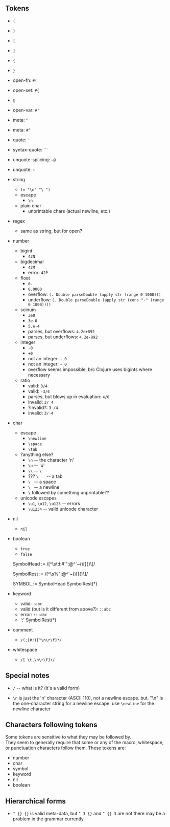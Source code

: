 
## Tokens ##

 - `(`
 - `)`
 - `[`
 - `]`
 - `{`
 - `}`
 - open-fn: `#(`
 - open-set: `#{`
 - `@`
 - open-var: `#'`
 - meta: `^`
 - meta: `#^`
 - quote: `'`
 - syntax-quote: `\``
 - unquote-splicing: `~@`
 - unquote: `~`
 - string
   - `(= "\n" "\
")`
   - escape
     - `\n`
   - plain char
     - unprintable chars (actual newline, etc.)
 - regex
   - same as string, but for open?

 - number
   - bigint
     - `42N`
   - bigdecimal
     - `42M`
     - error: `42P`
   - float
     - `0.`
     - `0.0000`
     - overflow: `(. Double parseDouble (apply str (range 0 1000)))`
     - underflow: `(. Double parseDouble (apply str (cons "-" (range 0 1000))))`
   - scinum
     - `3e0`
     - `3e-0`
     - `5.e-4`
     - parses, but overflows: `4.2e+892`
     - parses, but underflows: `4.2e-892`
   - integer
     - `-0`
     - `+0`
     - not an integer: `- 0`
     - not an integer: `+ 0`
     - overflow seems impossible, b/c Clojure uses bigints where necessary
   - ratio
     - valid: `3/4`
     - valid: `-3/4`
     - parses, but blows up in evaluation: `4/0`
     - invalid: `3/ 4`
     - ?invalid?: `3 /4`
     - invalid: `3/-4`

 - char
   - escape
     - `\newline`
     - `\space`
     - `\tab`
   - ?anything else?
     - `\n` -- the character 'n'
     - `\u` -- 'u'
     - `\\` -- `\`
     - ??? `\	` -- a tab
     - `\ ` -- a space
     - `\
` -- a newline
     - `\` followed by something unprintable??
   - unicode escapes
     - `\u1`, `\u12`, `\u123` -- errors
     - `\u1234` -- valid unicode character

 - nil
   - `nil`

 - boolean
   - `true`
   - `false`

    SymbolHead  :=  /[^\s\d\:\#\'\"\;\@\^\`\~\(\)\[\]\{\}\\]/

    SymbolRest  :=  /[^\s\%\"\;\@\^\`\~\(\)\[\]\{\}\\]/

    SYMBOL      :=  SymbolHead  SymbolRest(*)

 - keyword
   - valid: `:abc`
   - valid (but is it different from above?): `::abc`
   - error: `:::abc`
   - ':'  SymbolRest(*)

 - comment
   - `/(;|#!)[^\n\r\f]*/`

 - whitespace
   - `/[ \t,\n\r\f]+/`

## Special notes ##

 - `/` -- what is it?  (it's a valid form)

 - `\n` is just the 'n' character (ASCII 110), not a newline escape.
   but, "\n" is the one-character string for a newline escape.
   use `\newline` for the newline character

## Characters following tokens ##

Some tokens are sensitive to what they may be followed by.  
They seem to generally require that some or any of the macro, 
whitespace, or punctuation characters follow them.  These tokens are:

 - number
 - char
 - symbol
 - keyword
 - nil
 - boolean

## Hierarchical forms ##

 - `^ {} {}` is valid meta-data, but `^ 3 {}` and `^ {} 3` are not
   there may be a problem in the grammar currently


